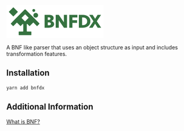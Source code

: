 ![BNFDX](./src/Assets/ID/BNFDX%20Logo%202023.png)

A BNF like parser that uses an object structure as input and includes transformation features.

## Installation

```bash
yarn add bnfdx
```

## Additional Information

[What is BNF?](https://en.wikipedia.org/wiki/Backus%E2%80%93Naur_form)
